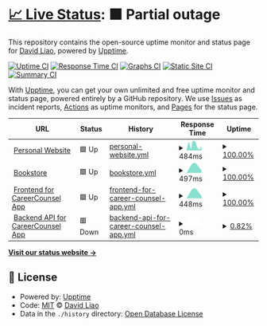 # [📈 Live Status](https://liaocanada.github.io/upptime-health-checker): <!--live status--> **🟧 Partial outage**

This repository contains the open-source uptime monitor and status page for [David Liao](davidliao.ca), powered by [Upptime](https://github.com/upptime/upptime).

[![Uptime CI](https://github.com/liaocanada/upptime-health-checker/workflows/Uptime%20CI/badge.svg)](https://github.com/upptime/upptime/actions?query=workflow%3A%22Uptime+CI%22)
[![Response Time CI](https://github.com/liaocanada/upptime-health-checker/workflows/Response%20Time%20CI/badge.svg)](https://github.com/upptime/upptime/actions?query=workflow%3A%22Response+Time+CI%22)
[![Graphs CI](https://github.com/liaocanada/upptime-health-checker/workflows/Graphs%20CI/badge.svg)](https://github.com/upptime/upptime/actions?query=workflow%3A%22Graphs+CI%22)
[![Static Site CI](https://github.com/liaocanada/upptime-health-checker/workflows/Static%20Site%20CI/badge.svg)](https://github.com/upptime/upptime/actions?query=workflow%3A%22Static+Site+CI%22)
[![Summary CI](https://github.com/liaocanada/upptime-health-checker/workflows/Summary%20CI/badge.svg)](https://github.com/upptime/upptime/actions?query=workflow%3A%22Summary+CI%22)

With [Upptime](https://upptime.js.org), you can get your own unlimited and free uptime monitor and status page, powered entirely by a GitHub repository. We use [Issues](https://github.com/liaocanada/upptime-health-checker/issues) as incident reports, [Actions](https://github.com/liaocanada/upptime-health-checker/actions) as uptime monitors, and [Pages](https://liaocanada.github.io/upptime-health-checker) for the status page.

<!--start: status pages-->
<!-- This summary is generated by Upptime (https://github.com/upptime/upptime) -->
<!-- Do not edit this manually, your changes will be overwritten -->
<!-- prettier-ignore -->
| URL | Status | History | Response Time | Uptime |
| --- | ------ | ------- | ------------- | ------ |
| <img alt="" src="https://favicons.githubusercontent.com/www.davidliao.ca" height="13"> [Personal Website](https://www.davidliao.ca) | 🟩 Up | [personal-website.yml](https://github.com/liaocanada/upptime-health-checker/commits/master/history/personal-website.yml) | <details><summary><img alt="Response time graph" src="./graphs/personal-website/response-time-week.png" height="20"> 484ms</summary><br><a href="https://liaocanada.github.io/upptime-health-checker/history/personal-website"><img alt="Response time 484" src="https://img.shields.io/endpoint?url=https%3A%2F%2Fraw.githubusercontent.com%2Fliaocanada%2Fupptime-health-checker%2Fmaster%2Fapi%2Fpersonal-website%2Fresponse-time.json"></a><br><a href="https://liaocanada.github.io/upptime-health-checker/history/personal-website"><img alt="24-hour response time 484" src="https://img.shields.io/endpoint?url=https%3A%2F%2Fraw.githubusercontent.com%2Fliaocanada%2Fupptime-health-checker%2Fmaster%2Fapi%2Fpersonal-website%2Fresponse-time-day.json"></a><br><a href="https://liaocanada.github.io/upptime-health-checker/history/personal-website"><img alt="7-day response time 484" src="https://img.shields.io/endpoint?url=https%3A%2F%2Fraw.githubusercontent.com%2Fliaocanada%2Fupptime-health-checker%2Fmaster%2Fapi%2Fpersonal-website%2Fresponse-time-week.json"></a><br><a href="https://liaocanada.github.io/upptime-health-checker/history/personal-website"><img alt="30-day response time 484" src="https://img.shields.io/endpoint?url=https%3A%2F%2Fraw.githubusercontent.com%2Fliaocanada%2Fupptime-health-checker%2Fmaster%2Fapi%2Fpersonal-website%2Fresponse-time-month.json"></a><br><a href="https://liaocanada.github.io/upptime-health-checker/history/personal-website"><img alt="1-year response time 484" src="https://img.shields.io/endpoint?url=https%3A%2F%2Fraw.githubusercontent.com%2Fliaocanada%2Fupptime-health-checker%2Fmaster%2Fapi%2Fpersonal-website%2Fresponse-time-year.json"></a></details> | <details><summary><a href="https://liaocanada.github.io/upptime-health-checker/history/personal-website">100.00%</a></summary><a href="https://liaocanada.github.io/upptime-health-checker/history/personal-website"><img alt="All-time uptime 100.00%" src="https://img.shields.io/endpoint?url=https%3A%2F%2Fraw.githubusercontent.com%2Fliaocanada%2Fupptime-health-checker%2Fmaster%2Fapi%2Fpersonal-website%2Fuptime.json"></a><br><a href="https://liaocanada.github.io/upptime-health-checker/history/personal-website"><img alt="24-hour uptime 100.00%" src="https://img.shields.io/endpoint?url=https%3A%2F%2Fraw.githubusercontent.com%2Fliaocanada%2Fupptime-health-checker%2Fmaster%2Fapi%2Fpersonal-website%2Fuptime-day.json"></a><br><a href="https://liaocanada.github.io/upptime-health-checker/history/personal-website"><img alt="7-day uptime 100.00%" src="https://img.shields.io/endpoint?url=https%3A%2F%2Fraw.githubusercontent.com%2Fliaocanada%2Fupptime-health-checker%2Fmaster%2Fapi%2Fpersonal-website%2Fuptime-week.json"></a><br><a href="https://liaocanada.github.io/upptime-health-checker/history/personal-website"><img alt="30-day uptime 100.00%" src="https://img.shields.io/endpoint?url=https%3A%2F%2Fraw.githubusercontent.com%2Fliaocanada%2Fupptime-health-checker%2Fmaster%2Fapi%2Fpersonal-website%2Fuptime-month.json"></a><br><a href="https://liaocanada.github.io/upptime-health-checker/history/personal-website"><img alt="1-year uptime 100.00%" src="https://img.shields.io/endpoint?url=https%3A%2F%2Fraw.githubusercontent.com%2Fliaocanada%2Fupptime-health-checker%2Fmaster%2Fapi%2Fpersonal-website%2Fuptime-year.json"></a></details>
| <img alt="" src="https://favicons.githubusercontent.com/ebookstore.davidliao.ca" height="13"> [Bookstore](https://ebookstore.davidliao.ca/) | 🟩 Up | [bookstore.yml](https://github.com/liaocanada/upptime-health-checker/commits/master/history/bookstore.yml) | <details><summary><img alt="Response time graph" src="./graphs/bookstore/response-time-week.png" height="20"> 497ms</summary><br><a href="https://liaocanada.github.io/upptime-health-checker/history/bookstore"><img alt="Response time 497" src="https://img.shields.io/endpoint?url=https%3A%2F%2Fraw.githubusercontent.com%2Fliaocanada%2Fupptime-health-checker%2Fmaster%2Fapi%2Fbookstore%2Fresponse-time.json"></a><br><a href="https://liaocanada.github.io/upptime-health-checker/history/bookstore"><img alt="24-hour response time 497" src="https://img.shields.io/endpoint?url=https%3A%2F%2Fraw.githubusercontent.com%2Fliaocanada%2Fupptime-health-checker%2Fmaster%2Fapi%2Fbookstore%2Fresponse-time-day.json"></a><br><a href="https://liaocanada.github.io/upptime-health-checker/history/bookstore"><img alt="7-day response time 497" src="https://img.shields.io/endpoint?url=https%3A%2F%2Fraw.githubusercontent.com%2Fliaocanada%2Fupptime-health-checker%2Fmaster%2Fapi%2Fbookstore%2Fresponse-time-week.json"></a><br><a href="https://liaocanada.github.io/upptime-health-checker/history/bookstore"><img alt="30-day response time 497" src="https://img.shields.io/endpoint?url=https%3A%2F%2Fraw.githubusercontent.com%2Fliaocanada%2Fupptime-health-checker%2Fmaster%2Fapi%2Fbookstore%2Fresponse-time-month.json"></a><br><a href="https://liaocanada.github.io/upptime-health-checker/history/bookstore"><img alt="1-year response time 497" src="https://img.shields.io/endpoint?url=https%3A%2F%2Fraw.githubusercontent.com%2Fliaocanada%2Fupptime-health-checker%2Fmaster%2Fapi%2Fbookstore%2Fresponse-time-year.json"></a></details> | <details><summary><a href="https://liaocanada.github.io/upptime-health-checker/history/bookstore">100.00%</a></summary><a href="https://liaocanada.github.io/upptime-health-checker/history/bookstore"><img alt="All-time uptime 100.00%" src="https://img.shields.io/endpoint?url=https%3A%2F%2Fraw.githubusercontent.com%2Fliaocanada%2Fupptime-health-checker%2Fmaster%2Fapi%2Fbookstore%2Fuptime.json"></a><br><a href="https://liaocanada.github.io/upptime-health-checker/history/bookstore"><img alt="24-hour uptime 100.00%" src="https://img.shields.io/endpoint?url=https%3A%2F%2Fraw.githubusercontent.com%2Fliaocanada%2Fupptime-health-checker%2Fmaster%2Fapi%2Fbookstore%2Fuptime-day.json"></a><br><a href="https://liaocanada.github.io/upptime-health-checker/history/bookstore"><img alt="7-day uptime 100.00%" src="https://img.shields.io/endpoint?url=https%3A%2F%2Fraw.githubusercontent.com%2Fliaocanada%2Fupptime-health-checker%2Fmaster%2Fapi%2Fbookstore%2Fuptime-week.json"></a><br><a href="https://liaocanada.github.io/upptime-health-checker/history/bookstore"><img alt="30-day uptime 100.00%" src="https://img.shields.io/endpoint?url=https%3A%2F%2Fraw.githubusercontent.com%2Fliaocanada%2Fupptime-health-checker%2Fmaster%2Fapi%2Fbookstore%2Fuptime-month.json"></a><br><a href="https://liaocanada.github.io/upptime-health-checker/history/bookstore"><img alt="1-year uptime 100.00%" src="https://img.shields.io/endpoint?url=https%3A%2F%2Fraw.githubusercontent.com%2Fliaocanada%2Fupptime-health-checker%2Fmaster%2Fapi%2Fbookstore%2Fuptime-year.json"></a></details>
| <img alt="" src="https://favicons.githubusercontent.com/app.davidliao.ca" height="13"> [Frontend for CareerCounsel App](https://app.davidliao.ca) | 🟩 Up | [frontend-for-career-counsel-app.yml](https://github.com/liaocanada/upptime-health-checker/commits/master/history/frontend-for-career-counsel-app.yml) | <details><summary><img alt="Response time graph" src="./graphs/frontend-for-career-counsel-app/response-time-week.png" height="20"> 448ms</summary><br><a href="https://liaocanada.github.io/upptime-health-checker/history/frontend-for-career-counsel-app"><img alt="Response time 448" src="https://img.shields.io/endpoint?url=https%3A%2F%2Fraw.githubusercontent.com%2Fliaocanada%2Fupptime-health-checker%2Fmaster%2Fapi%2Ffrontend-for-career-counsel-app%2Fresponse-time.json"></a><br><a href="https://liaocanada.github.io/upptime-health-checker/history/frontend-for-career-counsel-app"><img alt="24-hour response time 448" src="https://img.shields.io/endpoint?url=https%3A%2F%2Fraw.githubusercontent.com%2Fliaocanada%2Fupptime-health-checker%2Fmaster%2Fapi%2Ffrontend-for-career-counsel-app%2Fresponse-time-day.json"></a><br><a href="https://liaocanada.github.io/upptime-health-checker/history/frontend-for-career-counsel-app"><img alt="7-day response time 448" src="https://img.shields.io/endpoint?url=https%3A%2F%2Fraw.githubusercontent.com%2Fliaocanada%2Fupptime-health-checker%2Fmaster%2Fapi%2Ffrontend-for-career-counsel-app%2Fresponse-time-week.json"></a><br><a href="https://liaocanada.github.io/upptime-health-checker/history/frontend-for-career-counsel-app"><img alt="30-day response time 448" src="https://img.shields.io/endpoint?url=https%3A%2F%2Fraw.githubusercontent.com%2Fliaocanada%2Fupptime-health-checker%2Fmaster%2Fapi%2Ffrontend-for-career-counsel-app%2Fresponse-time-month.json"></a><br><a href="https://liaocanada.github.io/upptime-health-checker/history/frontend-for-career-counsel-app"><img alt="1-year response time 448" src="https://img.shields.io/endpoint?url=https%3A%2F%2Fraw.githubusercontent.com%2Fliaocanada%2Fupptime-health-checker%2Fmaster%2Fapi%2Ffrontend-for-career-counsel-app%2Fresponse-time-year.json"></a></details> | <details><summary><a href="https://liaocanada.github.io/upptime-health-checker/history/frontend-for-career-counsel-app">100.00%</a></summary><a href="https://liaocanada.github.io/upptime-health-checker/history/frontend-for-career-counsel-app"><img alt="All-time uptime 100.00%" src="https://img.shields.io/endpoint?url=https%3A%2F%2Fraw.githubusercontent.com%2Fliaocanada%2Fupptime-health-checker%2Fmaster%2Fapi%2Ffrontend-for-career-counsel-app%2Fuptime.json"></a><br><a href="https://liaocanada.github.io/upptime-health-checker/history/frontend-for-career-counsel-app"><img alt="24-hour uptime 100.00%" src="https://img.shields.io/endpoint?url=https%3A%2F%2Fraw.githubusercontent.com%2Fliaocanada%2Fupptime-health-checker%2Fmaster%2Fapi%2Ffrontend-for-career-counsel-app%2Fuptime-day.json"></a><br><a href="https://liaocanada.github.io/upptime-health-checker/history/frontend-for-career-counsel-app"><img alt="7-day uptime 100.00%" src="https://img.shields.io/endpoint?url=https%3A%2F%2Fraw.githubusercontent.com%2Fliaocanada%2Fupptime-health-checker%2Fmaster%2Fapi%2Ffrontend-for-career-counsel-app%2Fuptime-week.json"></a><br><a href="https://liaocanada.github.io/upptime-health-checker/history/frontend-for-career-counsel-app"><img alt="30-day uptime 100.00%" src="https://img.shields.io/endpoint?url=https%3A%2F%2Fraw.githubusercontent.com%2Fliaocanada%2Fupptime-health-checker%2Fmaster%2Fapi%2Ffrontend-for-career-counsel-app%2Fuptime-month.json"></a><br><a href="https://liaocanada.github.io/upptime-health-checker/history/frontend-for-career-counsel-app"><img alt="1-year uptime 100.00%" src="https://img.shields.io/endpoint?url=https%3A%2F%2Fraw.githubusercontent.com%2Fliaocanada%2Fupptime-health-checker%2Fmaster%2Fapi%2Ffrontend-for-career-counsel-app%2Fuptime-year.json"></a></details>
| <img alt="" src="https://favicons.githubusercontent.com/api.davidliao.ca" height="13"> [Backend API for CareerCounsel App](https://api.davidliao.ca) | 🟥 Down | [backend-api-for-career-counsel-app.yml](https://github.com/liaocanada/upptime-health-checker/commits/master/history/backend-api-for-career-counsel-app.yml) | <details><summary><img alt="Response time graph" src="./graphs/backend-api-for-career-counsel-app/response-time-week.png" height="20"> 0ms</summary><br><a href="https://liaocanada.github.io/upptime-health-checker/history/backend-api-for-career-counsel-app"><img alt="Response time 0" src="https://img.shields.io/endpoint?url=https%3A%2F%2Fraw.githubusercontent.com%2Fliaocanada%2Fupptime-health-checker%2Fmaster%2Fapi%2Fbackend-api-for-career-counsel-app%2Fresponse-time.json"></a><br><a href="https://liaocanada.github.io/upptime-health-checker/history/backend-api-for-career-counsel-app"><img alt="24-hour response time 0" src="https://img.shields.io/endpoint?url=https%3A%2F%2Fraw.githubusercontent.com%2Fliaocanada%2Fupptime-health-checker%2Fmaster%2Fapi%2Fbackend-api-for-career-counsel-app%2Fresponse-time-day.json"></a><br><a href="https://liaocanada.github.io/upptime-health-checker/history/backend-api-for-career-counsel-app"><img alt="7-day response time 0" src="https://img.shields.io/endpoint?url=https%3A%2F%2Fraw.githubusercontent.com%2Fliaocanada%2Fupptime-health-checker%2Fmaster%2Fapi%2Fbackend-api-for-career-counsel-app%2Fresponse-time-week.json"></a><br><a href="https://liaocanada.github.io/upptime-health-checker/history/backend-api-for-career-counsel-app"><img alt="30-day response time 0" src="https://img.shields.io/endpoint?url=https%3A%2F%2Fraw.githubusercontent.com%2Fliaocanada%2Fupptime-health-checker%2Fmaster%2Fapi%2Fbackend-api-for-career-counsel-app%2Fresponse-time-month.json"></a><br><a href="https://liaocanada.github.io/upptime-health-checker/history/backend-api-for-career-counsel-app"><img alt="1-year response time 0" src="https://img.shields.io/endpoint?url=https%3A%2F%2Fraw.githubusercontent.com%2Fliaocanada%2Fupptime-health-checker%2Fmaster%2Fapi%2Fbackend-api-for-career-counsel-app%2Fresponse-time-year.json"></a></details> | <details><summary><a href="https://liaocanada.github.io/upptime-health-checker/history/backend-api-for-career-counsel-app">0.82%</a></summary><a href="https://liaocanada.github.io/upptime-health-checker/history/backend-api-for-career-counsel-app"><img alt="All-time uptime 0.82%" src="https://img.shields.io/endpoint?url=https%3A%2F%2Fraw.githubusercontent.com%2Fliaocanada%2Fupptime-health-checker%2Fmaster%2Fapi%2Fbackend-api-for-career-counsel-app%2Fuptime.json"></a><br><a href="https://liaocanada.github.io/upptime-health-checker/history/backend-api-for-career-counsel-app"><img alt="24-hour uptime 0.82%" src="https://img.shields.io/endpoint?url=https%3A%2F%2Fraw.githubusercontent.com%2Fliaocanada%2Fupptime-health-checker%2Fmaster%2Fapi%2Fbackend-api-for-career-counsel-app%2Fuptime-day.json"></a><br><a href="https://liaocanada.github.io/upptime-health-checker/history/backend-api-for-career-counsel-app"><img alt="7-day uptime 0.82%" src="https://img.shields.io/endpoint?url=https%3A%2F%2Fraw.githubusercontent.com%2Fliaocanada%2Fupptime-health-checker%2Fmaster%2Fapi%2Fbackend-api-for-career-counsel-app%2Fuptime-week.json"></a><br><a href="https://liaocanada.github.io/upptime-health-checker/history/backend-api-for-career-counsel-app"><img alt="30-day uptime 0.82%" src="https://img.shields.io/endpoint?url=https%3A%2F%2Fraw.githubusercontent.com%2Fliaocanada%2Fupptime-health-checker%2Fmaster%2Fapi%2Fbackend-api-for-career-counsel-app%2Fuptime-month.json"></a><br><a href="https://liaocanada.github.io/upptime-health-checker/history/backend-api-for-career-counsel-app"><img alt="1-year uptime 0.82%" src="https://img.shields.io/endpoint?url=https%3A%2F%2Fraw.githubusercontent.com%2Fliaocanada%2Fupptime-health-checker%2Fmaster%2Fapi%2Fbackend-api-for-career-counsel-app%2Fuptime-year.json"></a></details>

<!--end: status pages-->

[**Visit our status website →**](https://liaocanada.github.io/upptime-health-checker)

## 📄 License

- Powered by: [Upptime](https://github.com/upptime/upptime)
- Code: [MIT](./LICENSE) © [David Liao](davidliao.ca)
- Data in the `./history` directory: [Open Database License](https://opendatacommons.org/licenses/odbl/1-0/)

